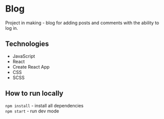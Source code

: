 # Blog

Project in making - blog for adding posts and comments with the ability to log in.

## Technologies

- JavaScript
- React
- Create React App
- CSS
- SCSS

## How to run locally

`npm install` - install all dependencies  
`npm start` - run dev mode